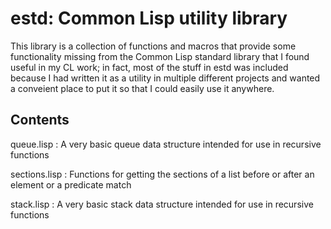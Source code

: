 # estd: Common Lisp utility library

This library is a collection of functions and macros that provide some
functionality missing from the Common Lisp standard library that I found useful
in my CL work; in fact, most of the stuff in estd was included because I had
written it as a utility in multiple different projects and wanted a conveient
place to put it so that I could easily use it anywhere.

Contents
---
queue.lisp
: A very basic queue data structure intended for use in recursive functions

sections.lisp
: Functions for getting the sections of a list before or after an element or a
  predicate match

stack.lisp
: A very basic stack data structure intended for use in recursive functions

